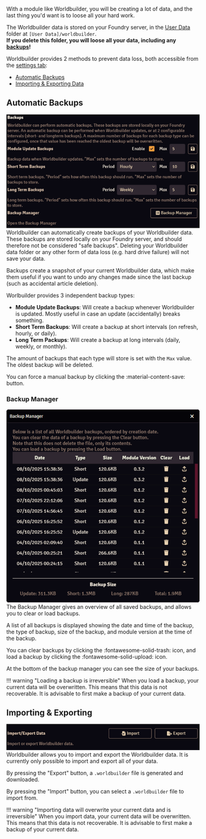 With a module like Worldbuilder, you will be creating a lot of data, and the last thing you'd want is to loose all your hard work.

The Worldbuilder data is stored on your Foundry server, in the [User Data](https://foundryvtt.com/article/user-data/) folder at `[User Data]/worldbuilder`.<br>
<b>If you delete this folder, you will loose all your data, including any [backups](#automatic-backups)!</b>

Worldbuilder provides 2 methods to prevent data loss, both accessible from the [settings tab](./settings.md):

* [Automatic Backups](#automatic-backups)
* [Importing & Exporting Data](#importing-exporting)

## Automatic Backups
<div class="imgContainer"><img src="../img/settings/backups.png"></div>
Worldbuilder can automatically create backups of your Worldbuilder data. These backups are stored locally on your Foundry server, and should therefore not be considered "safe backups". Deleting your Worldbuilder data folder or any other form of data loss (e.g. hard drive failure) will not save your data.

Backups create a snapshot of your current Worldbuilder data, which make them useful if you want to undo any changes made since the last backup (such as accidental article deletion).

Worlbuilder provides 3 independent backup types:

* <b>Module Update Backups</b>: Will create a backup whenever Worldbuilder is updated. Mostly useful in case an update (accidentally) breaks something.
* <b>Short Term Backups</b>: Will create a backup at short intervals (on refresh, hourly, or daily).
* <b>Long Term Packups</b>: Will create a backup at long intervals (daily, weekly, or monthly).

The amount of backups that each type will store is set with the `Max` value. The oldest backup will be deleted.

You can force a manual backup by clicking the :material-content-save: button.

### Backup Manager
<div class="imgContainer"><img src="../img/settings/backupManager.png"></div>
The Backup Manager gives an overview of all saved backups, and allows you to clear or load backups.

A list of all backups is displayed showing the date and time of the backup, the type of backup, size of the backup, and module version at the time of the backup.

You can clear backups by clicking the :fontawesome-solid-trash: icon, and load a backup by clicking the :fontawesome-solid-upload: icon.

At the bottom of the backup manager you can see the size of your backups.

!!! warning "Loading a backup is irreversible"
    When you load a backup, your current data will be overwritten. This means that this data is not recoverable. It is advisable to first make a backup of your current data.

<div class="clear"></div>

## Importing & Exporting
<div class="imgContainer"><img src="../img/settings/importExport.png"></div>
Worldbuilder allows you to import and export the Worldbuilder data. It is currently only possible to import and export all of your data.

By pressing the "Export" button, a `.worldbuilder` file is generated and downloaded.

By pressing the "Import" button, you can select a `.worldbuilder` file to import from.

!!! warning "Importing data will overwrite your current data and is irreversible"
    When you import data, your current data will be overwritten. This means that this data is not recoverable. It is advisable to first make a backup of your current data.